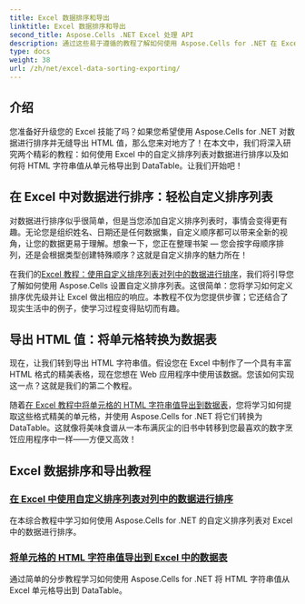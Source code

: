 ```yaml
---
title: Excel 数据排序和导出
linktitle: Excel 数据排序和导出
second_title: Aspose.Cells .NET Excel 处理 API
description: 通过这些易于遵循的教程了解如何使用 Aspose.Cells for .NET 在 Excel 中对数据进行排序和导出 HTML 值。
type: docs
weight: 38
url: /zh/net/excel-data-sorting-exporting/
---
```

## 介绍

您准备好升级您的 Excel 技能了吗？如果您希望使用 Aspose.Cells for .NET 对数据进行排序并无缝导出 HTML 值，那么您来对地方了！在本文中，我们将深入研究两个精彩的教程：如何使用 Excel 中的自定义排序列表对数据进行排序以及如何将 HTML 字符串值从单元格导出到 DataTable。让我们开始吧！

## 在 Excel 中对数据进行排序：轻松自定义排序列表

对数据进行排序似乎很简单，但是当您添加自定义排序列表时，事情会变得更有趣。无论您是组织姓名、日期还是任何数据集，自定义顺序都可以带来全新的视角，让您的数据更易于理解。想象一下，您正在整理书架 — 您会按字母顺序排列，还是会根据类型创建特殊顺序？这就是自定义排序的魅力所在！ 

在我们的[Excel 教程：使用自定义排序列表对列中的数据进行排序](./sort-data-in-a-column-with-custom-sort-list-in-excel/)，我们将引导您了解如何使用 Aspose.Cells 设置自定义排序列表。这很简单：您将学习如何定义排序优先级并让 Excel 做出相应的响应。本教程不仅为您提供步骤；它还结合了现实生活中的例子，使学习过程变得贴切而有趣。

## 导出 HTML 值：将单元格转换为数据表

现在，让我们转到导出 HTML 字符串值。假设您在 Excel 中制作了一个具有丰富 HTML 格式的精美表格，现在您想在 Web 应用程序中使用该数据。您该如何实现这一点？这就是我们的第二个教程。 

随着[在 Excel 教程中将单元格的 HTML 字符串值导出到数据表](./export-html-string-value-of-cells-to-datatable-in-excel/)，您将学习如何提取这些格式精美的单元格，并使用 Aspose.Cells for .NET 将它们转换为 DataTable。这就像将美味食谱从一本布满灰尘的旧书中转移到您最喜欢的数字烹饪应用程序中一样——方便又高效！

## Excel 数据排序和导出教程
### [在 Excel 中使用自定义排序列表对列中的数据进行排序](./sort-data-in-a-column-with-custom-sort-list-in-excel/)
在本综合教程中学习如何使用 Aspose.Cells for .NET 的自定义排序列表对 Excel 中的数据进行排序。
### [将单元格的 HTML 字符串值导出到 Excel 中的数据表](./export-html-string-value-of-cells-to-datatable-in-excel/)
通过简单的分步教程学习如何使用 Aspose.Cells for .NET 将 HTML 字符串值从 Excel 单元格导出到 DataTable。